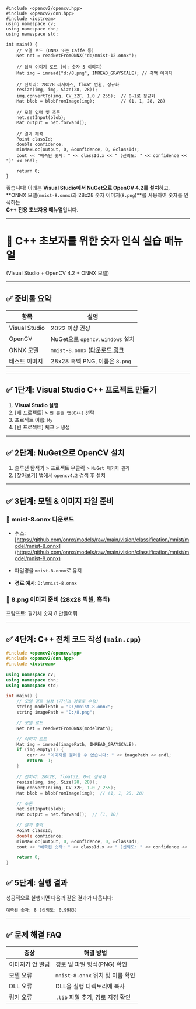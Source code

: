```
#include <opencv2/opencv.hpp>
#include <opencv2/dnn.hpp>
#include <iostream>
using namespace cv;
using namespace dnn;
using namespace std;

int main() {
    // 모델 로드 (ONNX 또는 Caffe 등)
    Net net = readNetFromONNX("d:/mnist-12.onnx");

    // 입력 이미지 로드 (예: 숫자 5 이미지)
    Mat img = imread("d:/8.png", IMREAD_GRAYSCALE); // 흑백 이미지

    // 전처리: 28x28 리사이즈, float 변환, 정규화
    resize(img, img, Size(28, 28));
    img.convertTo(img, CV_32F, 1.0 / 255);  // 0~1로 정규화
    Mat blob = blobFromImage(img);          // (1, 1, 28, 28)

    // 모델 입력 및 추론
    net.setInput(blob);
    Mat output = net.forward();

    // 결과 해석
    Point classId;
    double confidence;
    minMaxLoc(output, 0, &confidence, 0, &classId);
    cout << "예측된 숫자: " << classId.x << " (신뢰도: " << confidence << ")" << endl;

    return 0;
}
```

좋습니다! 아래는 **Visual Studio에서 NuGet으로 OpenCV 4.2를 설치**하고,  
**ONNX 모델(`mnist-8.onnx`)과 28x28 숫자 이미지(`8.png`)**를 사용하여 숫자를 인식하는  
**C++ 전용 초보자용 매뉴얼**입니다.

---

# 🧠 C++ 초보자를 위한 숫자 인식 실습 매뉴얼  
(Visual Studio + OpenCV 4.2 + ONNX 모델)

---

## ✅ 준비물 요약

| 항목         | 설명 |
|--------------|------|
| Visual Studio | 2022 이상 권장 |
| OpenCV       | NuGet으로 `opencv.windows` 설치 |
| ONNX 모델   | `mnist-8.onnx` ([다운로드 링크](https://github.com/onnx/models/blob/main/validated/vision/classification/mnist/model/mnist-8.onnx) |
| 테스트 이미지 | 28x28 흑백 PNG, 이름은 `8.png` |

---

## ✅ 1단계: Visual Studio C++ 프로젝트 만들기

1. **Visual Studio 실행**
2. [새 프로젝트] > `빈 콘솔 앱(C++)` 선택
3. 프로젝트 이름: `My`
4. [빈 프로젝트] 체크 > 생성

---

## ✅ 2단계: NuGet으로 OpenCV 설치

1. 솔루션 탐색기 > 프로젝트 우클릭 > `NuGet 패키지 관리`
2. [찾아보기] 탭에서 `opencv4.2` 검색 후 설치

---

## ✅ 3단계: 모델 & 이미지 파일 준비

### 🔹 mnist-8.onnx 다운로드
- 주소:  
  [https://github.com/onnx/models/raw/main/vision/classification/mnist/model/mnist-8.onnx](https://github.com/onnx/models/raw/main/vision/classification/mnist/model/mnist-8.onnx)

- 파일명을 `mnist-8.onnx`로 유지  
- **경로 예시**: `D:\mnist-8.onnx`

### 🔹 8.png 이미지 준비 (28x28 픽셀, 흑백)
프람프트: 필기체 숫자 8 만들어줘

---

## ✅ 4단계: C++ 전체 코드 작성 (`main.cpp`)

```cpp
#include <opencv2/opencv.hpp>
#include <opencv2/dnn.hpp>
#include <iostream>

using namespace cv;
using namespace dnn;
using namespace std;

int main() {
    // 모델 경로 설정 (자신의 경로로 수정)
    string modelPath = "D:/mnist-8.onnx";
    string imagePath = "D:/8.png";

    // 모델 로드
    Net net = readNetFromONNX(modelPath);

    // 이미지 로드
    Mat img = imread(imagePath, IMREAD_GRAYSCALE);
    if (img.empty()) {
        cerr << "이미지를 불러올 수 없습니다: " << imagePath << endl;
        return -1;
    }

    // 전처리: 28x28, float32, 0~1 정규화
    resize(img, img, Size(28, 28));
    img.convertTo(img, CV_32F, 1.0 / 255);
    Mat blob = blobFromImage(img);  // (1, 1, 28, 28)

    // 추론
    net.setInput(blob);
    Mat output = net.forward();  // (1, 10)

    // 결과 출력
    Point classId;
    double confidence;
    minMaxLoc(output, 0, &confidence, 0, &classId);
    cout << "예측된 숫자: " << classId.x << " (신뢰도: " << confidence << ")" << endl;

    return 0;
}
```

## ✅ 5단계: 실행 결과

성공적으로 실행되면 다음과 같은 결과가 나옵니다:

```
예측된 숫자: 8 (신뢰도: 0.9983)
```

---

## ✅ 문제 해결 FAQ

| 증상 | 해결 방법 |
|------|-----------|
| 이미지가 안 열림 | 경로 및 파일 형식(PNG) 확인 |
| 모델 오류 | `mnist-8.onnx` 위치 및 이름 확인 |
| DLL 오류 | DLL을 실행 디렉토리에 복사 |
| 링커 오류 | `.lib` 파일 추가, 경로 지정 확인 |
